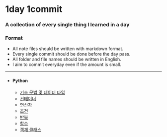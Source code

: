 # 1day 1commit
### A collection of every single thing I learned in a day

### Format
- All note files should be written with markdown format.
- Every single commit should be done before the day pass.
- All folder and file names should be written in English.
- I aim to commit everyday even if the amount is small.

___

- #### Python
    - [기초 문법 및 데이터 타입](https://github.com/hw1004/1day1commit/blob/main/python/basic_syntax_and_datatype.md)
    - [컨테이너](https://github.com/hw1004/1day1commit/blob/main/python/container.md)
    - [연산자](https://github.com/hw1004/1day1commit/blob/main/python/operator.md)
    - [조건](https://github.com/hw1004/1day1commit/blob/main/python/conditional_statement.md)
    - [반복](https://github.com/hw1004/1day1commit/blob/main/python/loop_statement.md)
    - [함수](https://github.com/hw1004/1day1commit/blob/main/python/function.md)
    - [객체 클래스]()


  
